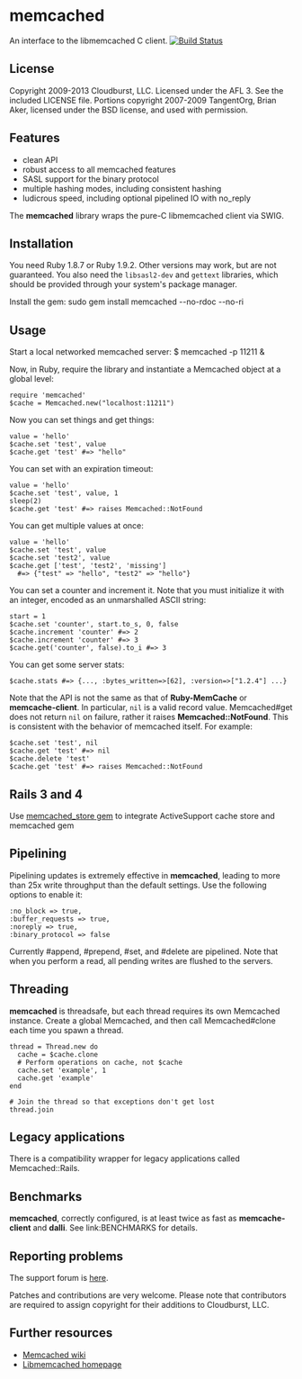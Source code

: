 # memcached

An interface to the libmemcached C client.
[![Build Status](https://travis-ci.org/arthurnn/memcached.svg?branch=master)](https://travis-ci.org/arthurnn/memcached)

## License

Copyright 2009-2013 Cloudburst, LLC. Licensed under the AFL 3. See the
included LICENSE file. Portions copyright 2007-2009 TangentOrg, Brian Aker,
licensed under the BSD license, and used with permission.

## Features

*   clean API
*   robust access to all memcached features
*   SASL support for the binary protocol
*   multiple hashing modes, including consistent hashing
*   ludicrous speed, including optional pipelined IO with no_reply


The **memcached** library wraps the pure-C libmemcached client via SWIG.

## Installation

You need Ruby 1.8.7 or Ruby 1.9.2. Other versions may work, but are not
guaranteed. You also need the `libsasl2-dev` and `gettext` libraries, which
should be provided through your system's package manager.

Install the gem:
    sudo gem install memcached --no-rdoc --no-ri

## Usage

Start a local networked memcached server:
    $ memcached -p 11211 &

Now, in Ruby, require the library and instantiate a Memcached object at a
global level:

    require 'memcached'
    $cache = Memcached.new("localhost:11211")

Now you can set things and get things:

    value = 'hello'
    $cache.set 'test', value
    $cache.get 'test' #=> "hello"

You can set with an expiration timeout:

    value = 'hello'
    $cache.set 'test', value, 1
    sleep(2)
    $cache.get 'test' #=> raises Memcached::NotFound

You can get multiple values at once:

    value = 'hello'
    $cache.set 'test', value
    $cache.set 'test2', value
    $cache.get ['test', 'test2', 'missing']
      #=> {"test" => "hello", "test2" => "hello"}

You can set a counter and increment it. Note that you must initialize it with
an integer, encoded as an unmarshalled ASCII string:

    start = 1
    $cache.set 'counter', start.to_s, 0, false
    $cache.increment 'counter' #=> 2
    $cache.increment 'counter' #=> 3
    $cache.get('counter', false).to_i #=> 3

You can get some server stats:

    $cache.stats #=> {..., :bytes_written=>[62], :version=>["1.2.4"] ...}

Note that the API is not the same as that of **Ruby-MemCache** or
**memcache-client**. In particular, `nil` is a valid record value.
Memcached#get does not return `nil` on failure, rather it raises
**Memcached::NotFound**. This is consistent with the behavior of memcached
itself. For example:

    $cache.set 'test', nil
    $cache.get 'test' #=> nil
    $cache.delete 'test'
    $cache.get 'test' #=> raises Memcached::NotFound

## Rails 3 and 4

Use [memcached_store gem](https://github.com/Shopify/memcached_store) to
integrate ActiveSupport cache store and memcached gem

## Pipelining

Pipelining updates is extremely effective in **memcached**, leading to more
than 25x write throughput than the default settings. Use the following options
to enable it:

    :no_block => true,
    :buffer_requests => true,
    :noreply => true,
    :binary_protocol => false

Currently #append, #prepend, #set, and #delete are pipelined. Note that when
you perform a read, all pending writes are flushed to the servers.

## Threading

**memcached** is threadsafe, but each thread requires its own Memcached
instance. Create a global Memcached, and then call Memcached#clone each time
you spawn a thread.

    thread = Thread.new do
      cache = $cache.clone
      # Perform operations on cache, not $cache
      cache.set 'example', 1
      cache.get 'example'
    end

    # Join the thread so that exceptions don't get lost
    thread.join

## Legacy applications

There is a compatibility wrapper for legacy applications called
Memcached::Rails.

## Benchmarks

**memcached**, correctly configured, is at least twice as fast as
**memcache-client** and **dalli**. See link:BENCHMARKS for details.

## Reporting problems

The support forum is [here](http://github.com/evan/memcached/issues).

Patches and contributions are very welcome. Please note that contributors are
required to assign copyright for their additions to Cloudburst, LLC.

## Further resources

*   [Memcached wiki](https://code.google.com/p/memcached/wiki/NewStart)
*   [Libmemcached homepage](libmemcached.org)

